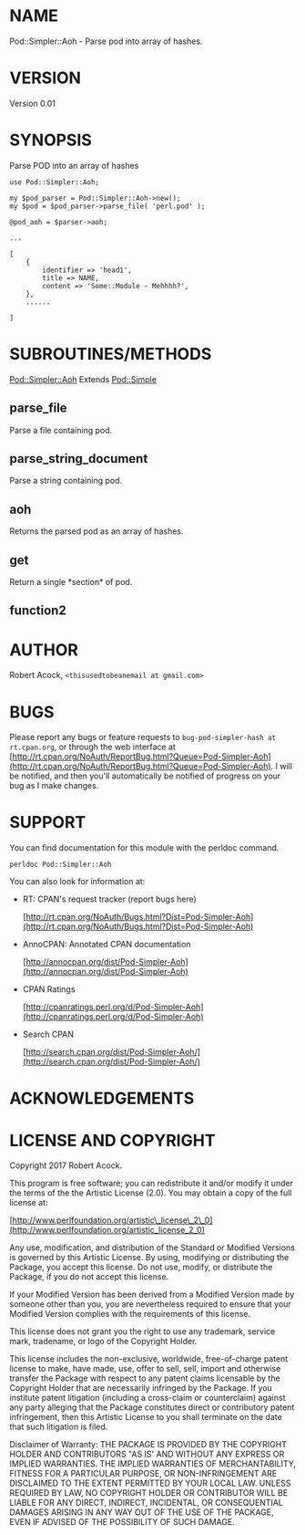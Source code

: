 # NAME

Pod::Simpler::Aoh - Parse pod into array of hashes.

# VERSION

Version 0.01

# SYNOPSIS

Parse POD into an array of hashes

    use Pod::Simpler::Aoh;

    my $pod_parser = Pod::Simpler::Aoh->new();
    my $pod = $pod_parser->parse_file( 'perl.pod' );

    @pod_aoh = $parser->aoh;

    ...

    [
        {
            identifier => 'head1',
            title => NAME,
            content => 'Some::Module - Mehhhh?',
        },
        ......

    ]

# SUBROUTINES/METHODS

[Pod::Simpler::Aoh](https://metacpan.org/pod/Pod::Simpler::Aoh) Extends [Pod::Simple](https://metacpan.org/pod/Pod::Simple)

## parse\_file

Parse a file containing pod.

## parse\_string\_document

Parse a string containing pod.

## aoh

Returns the parsed pod as an array of hashes.

## get

Return a single \*section\* of pod.

## function2

# AUTHOR

Robert Acock, `<thisusedtobeanemail at gmail.com>`

# BUGS

Please report any bugs or feature requests to `bug-pod-simpler-hash at rt.cpan.org`, or through
the web interface at [http://rt.cpan.org/NoAuth/ReportBug.html?Queue=Pod-Simpler-Aoh](http://rt.cpan.org/NoAuth/ReportBug.html?Queue=Pod-Simpler-Aoh).  I will be notified, and then you'll
automatically be notified of progress on your bug as I make changes.

# SUPPORT

You can find documentation for this module with the perldoc command.

    perldoc Pod::Simpler::Aoh

You can also look for information at:

- RT: CPAN's request tracker (report bugs here)

    [http://rt.cpan.org/NoAuth/Bugs.html?Dist=Pod-Simpler-Aoh](http://rt.cpan.org/NoAuth/Bugs.html?Dist=Pod-Simpler-Aoh)

- AnnoCPAN: Annotated CPAN documentation

    [http://annocpan.org/dist/Pod-Simpler-Aoh](http://annocpan.org/dist/Pod-Simpler-Aoh)

- CPAN Ratings

    [http://cpanratings.perl.org/d/Pod-Simpler-Aoh](http://cpanratings.perl.org/d/Pod-Simpler-Aoh)

- Search CPAN

    [http://search.cpan.org/dist/Pod-Simpler-Aoh/](http://search.cpan.org/dist/Pod-Simpler-Aoh/)

# ACKNOWLEDGEMENTS

# LICENSE AND COPYRIGHT

Copyright 2017 Robert Acock.

This program is free software; you can redistribute it and/or modify it
under the terms of the the Artistic License (2.0). You may obtain a
copy of the full license at:

[http://www.perlfoundation.org/artistic\_license\_2\_0](http://www.perlfoundation.org/artistic_license_2_0)

Any use, modification, and distribution of the Standard or Modified
Versions is governed by this Artistic License. By using, modifying or
distributing the Package, you accept this license. Do not use, modify,
or distribute the Package, if you do not accept this license.

If your Modified Version has been derived from a Modified Version made
by someone other than you, you are nevertheless required to ensure that
your Modified Version complies with the requirements of this license.

This license does not grant you the right to use any trademark, service
mark, tradename, or logo of the Copyright Holder.

This license includes the non-exclusive, worldwide, free-of-charge
patent license to make, have made, use, offer to sell, sell, import and
otherwise transfer the Package with respect to any patent claims
licensable by the Copyright Holder that are necessarily infringed by the
Package. If you institute patent litigation (including a cross-claim or
counterclaim) against any party alleging that the Package constitutes
direct or contributory patent infringement, then this Artistic License
to you shall terminate on the date that such litigation is filed.

Disclaimer of Warranty: THE PACKAGE IS PROVIDED BY THE COPYRIGHT HOLDER
AND CONTRIBUTORS "AS IS' AND WITHOUT ANY EXPRESS OR IMPLIED WARRANTIES.
THE IMPLIED WARRANTIES OF MERCHANTABILITY, FITNESS FOR A PARTICULAR
PURPOSE, OR NON-INFRINGEMENT ARE DISCLAIMED TO THE EXTENT PERMITTED BY
YOUR LOCAL LAW. UNLESS REQUIRED BY LAW, NO COPYRIGHT HOLDER OR
CONTRIBUTOR WILL BE LIABLE FOR ANY DIRECT, INDIRECT, INCIDENTAL, OR
CONSEQUENTIAL DAMAGES ARISING IN ANY WAY OUT OF THE USE OF THE PACKAGE,
EVEN IF ADVISED OF THE POSSIBILITY OF SUCH DAMAGE.
